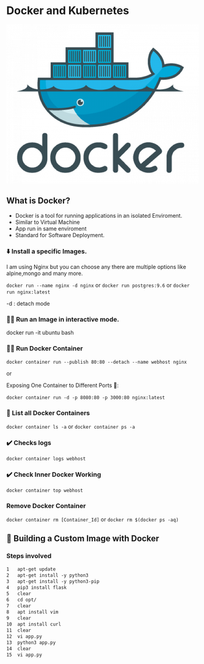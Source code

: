 # Docker and Kubernetes

<p align="center">
  <img src="utils/docker-logo.png">
</p>

## **What is Docker?**

* Docker is a tool for running applications in an isolated Enviroment.
* Similar to Virtual Machine
* App run in same enviroment
* Standard for Software Deployment.

### ⬇️ Install a specific Images.

I am using Nginx but you can choose any there are multiple options like alpine,mongo and many more.

`docker run --name nginx -d nginx` or `docker run postgres:9.6` or `docker run nginx:latest`

-d : detach mode

### 🏃‍♂️ Run an Image in interactive mode.

docker run -it ubuntu bash

### 🏃‍♂️ Run Docker Container

`docker container run --publish 80:80 --detach --name webhost nginx`

or 

Exposing One Container to Different Ports 🔌:

`docker container run -d -p 8080:80 -p 3000:80 nginx:latest`

### 📝 List all Docker Containers

`docker container ls -a` or `docker container ps -a`

### ✔️ Checks logs

`docker container logs webhost`

### ✔️ Check Inner Docker Working

`docker container top webhost`

### Remove Docker Container

`docker container rm [Container_Id]` or `docker rm $(docker ps -aq)`


## 🔨 Building a Custom Image with Docker
### Steps involved
```
1   apt-get update
2   apt-get install -y python3
3   apt-get install -y python3-pip
4   pip3 install flask
5   clear
6   cd opt/
7   clear
8   apt install vim
9   clear
10  apt install curl
11  clear
12  vi app.py
13  python3 app.py
14  clear
15  vi app.py

```






 
















